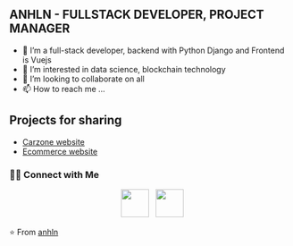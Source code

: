## ANHLN - FULLSTACK DEVELOPER, PROJECT MANAGER
- 🌱 I’m a full-stack developer, backend with Python Django and Frontend is Vuejs
- 👀 I’m interested in data science, blockchain technology
- 💞️ I’m looking to collaborate on all
- 📫 How to reach me ...

## Projects for sharing
- [Carzone website](https://aqueous-shore-47394.herokuapp.com/)
- [Ecommerce website](https://greatecommerce-django.herokuapp.com/)

<h3> 🤝🏻 Connect with Me </h3>

<p align="center">  
&nbsp; <a href="https://www.linkedin.com/in/anhln/" target="_blank" rel="noopener noreferrer"><img src="https://img.icons8.com/plasticine/100/000000/linkedin.png" width="50" /></a>
&nbsp; <a href="mailto:anhlnster@gmail.com" target="_blank" rel="noopener noreferrer"><img src="https://img.icons8.com/plasticine/100/000000/gmail.png"  width="50" /></a>
</p>

⭐️ From [anhln](https://github.com/anhln)

<!---
anhln/anhln is a ✨ special ✨ repository because its `README.md` (this file) appears on your GitHub profile.
You can click the Preview link to take a look at your changes.
--->
